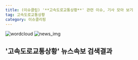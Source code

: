 ```yaml
---
title: (이슈클립) '**고속도로교통상황**' 관련 이슈, 기사 모아 보기
tag: 고속도로교통상황
category: 이슈클리핑
---
```

![wordcloud](https://s3.ap-northeast-2.amazonaws.com/lyrics101-wordcloud/2018-09-24-1537761010.png)
![news_img](https://user-images.githubusercontent.com/42597476/44507050-1206f400-a6e4-11e8-8d98-7ffbfebb353f.png)
## **'**고속도로교통상황**'** 뉴스속보 검색결과

